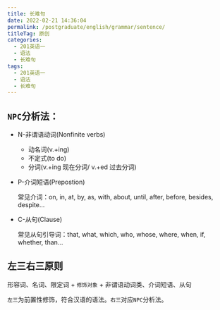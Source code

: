```yaml
---
title: 长难句
date: 2022-02-21 14:36:04
permalink: /postgraduate/english/grammar/sentence/
titleTag: 原创
categories:
  - 201英语一
  - 语法
  - 长难句
tags:
  - 201英语一
  - 语法
  - 长难句
---
```

## `NPC`分析法：
* N-非谓语动词(Nonfinite verbs)
  * 动名词(v.+ing)
  * 不定式(to do)
  * 分词(v.+ing 现在分词/ v.+ed 过去分词)
* P-介词短语(Prepostion)
  
  常见介词：on, in, at, by, as, with, about, until, after, before, besides, despite...
* C-从句(Clause)
  
  常见从句引导词：that, what, which, who, whose, where, when, if, whether, than...

## 左三右三原则
形容词、名词、限定词 + `修饰对象` + 非谓语动词类、介词短语、从句

`左三`为前置性修饰，符合汉语的语法。`右三`对应`NPC`分析法。
<!-- more -->
